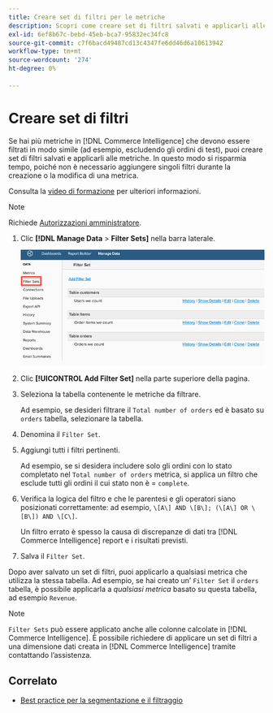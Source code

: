```yaml
---
title: Creare set di filtri per le metriche
description: Scopri come creare set di filtri salvati e applicarli alle metriche.
exl-id: 6ef8b67c-bebd-45eb-bca7-95832ec34fc8
source-git-commit: c7f6bacd49487cd13c4347fe6dd46d6a10613942
workflow-type: tm+mt
source-wordcount: '274'
ht-degree: 0%

---
```


# Creare set di filtri

Se hai più metriche in [!DNL Commerce Intelligence] che devono essere filtrati in modo simile (ad esempio, escludendo gli ordini di test), puoi creare set di filtri salvati e applicarli alle metriche. In questo modo si risparmia tempo, poiché non è necessario aggiungere singoli filtri durante la creazione o la modifica di una metrica.

Consulta la [video di formazione](https://experienceleague.adobe.com/docs/commerce-knowledge-base/kb/how-to/mbi-training-video-filter-sets.html) per ulteriori informazioni.

>[!NOTE]
>
>Richiede [Autorizzazioni amministratore](../../administrator/user-management/user-management.md).

1. Clic **[!DNL Manage Data** > **Filter Sets]** nella barra laterale.

   ![](../../assets/create-filter-sets.png)

1. Clic **[!UICONTROL Add Filter Set]** nella parte superiore della pagina.

1. Seleziona la tabella contenente le metriche da filtrare.

   Ad esempio, se desideri filtrare il `Total number of orders` ed è basato su `orders` tabella, selezionare la tabella.

1. Denomina il `Filter Set`.

1. Aggiungi tutti i filtri pertinenti.

   Ad esempio, se si desidera includere solo gli ordini con lo stato completato nel `Total number of orders` metrica, si applica un filtro che esclude tutti gli ordini il cui stato non è = `complete`.

1. Verifica la logica del filtro e che le parentesi e gli operatori siano posizionati correttamente: ad esempio, `\[A\] AND \[B\]; (\[A\] OR \[B\]) AND \[C\]`.

   Un filtro errato è spesso la causa di discrepanze di dati tra [!DNL Commerce Intelligence] report e i risultati previsti.

1. Salva il `Filter Set`.

Dopo aver salvato un set di filtri, puoi applicarlo a qualsiasi metrica che utilizza la stessa tabella. Ad esempio, se hai creato un’ `Filter Set` il `orders` tabella, è possibile applicarla a *qualsiasi metrica* basato su questa tabella, ad esempio `Revenue`.

>[!NOTE]
>
>`Filter Sets` può essere applicato anche alle colonne calcolate in [!DNL Commerce Intelligence]. È possibile richiedere di applicare un set di filtri a una dimensione dati creata in [!DNL Commerce Intelligence] tramite contattando l’assistenza.

## Correlato

* [Best practice per la segmentazione e il filtraggio](../../best-practices/segment-filter.md)
